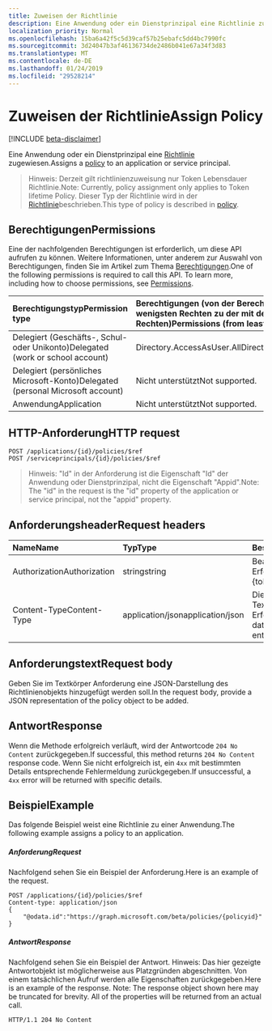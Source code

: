 ```yaml
---
title: Zuweisen der Richtlinie
description: Eine Anwendung oder ein Dienstprinzipal eine Richtlinie zugewiesen.
localization_priority: Normal
ms.openlocfilehash: 15ba6a42f5c5d39caf57b25ebafc5dd4bc7990fc
ms.sourcegitcommit: 3d24047b3af46136734de2486b041e67a34f3d83
ms.translationtype: MT
ms.contentlocale: de-DE
ms.lasthandoff: 01/24/2019
ms.locfileid: "29528214"
---
```

# <a name="assign-policy"></a><span data-ttu-id="8f0f6-103">Zuweisen der Richtlinie</span><span class="sxs-lookup"><span data-stu-id="8f0f6-103">Assign Policy</span></span>

[!INCLUDE [beta-disclaimer](../../includes/beta-disclaimer.md)]

<span data-ttu-id="8f0f6-104">Eine Anwendung oder ein Dienstprinzipal eine [Richtlinie](../resources/policy.md) zugewiesen.</span><span class="sxs-lookup"><span data-stu-id="8f0f6-104">Assigns a [policy](../resources/policy.md) to an application or service principal.</span></span>

><span data-ttu-id="8f0f6-105">Hinweis: Derzeit gilt richtlinienzuweisung nur Token Lebensdauer Richtlinie.</span><span class="sxs-lookup"><span data-stu-id="8f0f6-105">Note: Currently, policy assignment only applies to Token lifetime Policy.</span></span> <span data-ttu-id="8f0f6-106">Dieser Typ der Richtlinie wird in der [Richtlinie](../resources/policy.md)beschrieben.</span><span class="sxs-lookup"><span data-stu-id="8f0f6-106">This type of policy is described in [policy](../resources/policy.md).</span></span>

## <a name="permissions"></a><span data-ttu-id="8f0f6-107">Berechtigungen</span><span class="sxs-lookup"><span data-stu-id="8f0f6-107">Permissions</span></span>
<span data-ttu-id="8f0f6-p102">Eine der nachfolgenden Berechtigungen ist erforderlich, um diese API aufrufen zu können. Weitere Informationen, unter anderem zur Auswahl von Berechtigungen, finden Sie im Artikel zum Thema [Berechtigungen](/graph/permissions-reference).</span><span class="sxs-lookup"><span data-stu-id="8f0f6-p102">One of the following permissions is required to call this API. To learn more, including how to choose permissions, see [Permissions](/graph/permissions-reference).</span></span>

|<span data-ttu-id="8f0f6-110">Berechtigungstyp</span><span class="sxs-lookup"><span data-stu-id="8f0f6-110">Permission type</span></span>      | <span data-ttu-id="8f0f6-111">Berechtigungen (von der Berechtigung mit den wenigsten Rechten zu der mit den meisten Rechten)</span><span class="sxs-lookup"><span data-stu-id="8f0f6-111">Permissions (from least to most privileged)</span></span>              |
|:--------------------|:---------------------------------------------------------|
|<span data-ttu-id="8f0f6-112">Delegiert (Geschäfts-, Schul- oder Unikonto)</span><span class="sxs-lookup"><span data-stu-id="8f0f6-112">Delegated (work or school account)</span></span> | <span data-ttu-id="8f0f6-113">Directory.AccessAsUser.All</span><span class="sxs-lookup"><span data-stu-id="8f0f6-113">Directory.AccessAsUser.All</span></span>    |
|<span data-ttu-id="8f0f6-114">Delegiert (persönliches Microsoft-Konto)</span><span class="sxs-lookup"><span data-stu-id="8f0f6-114">Delegated (personal Microsoft account)</span></span> | <span data-ttu-id="8f0f6-115">Nicht unterstützt</span><span class="sxs-lookup"><span data-stu-id="8f0f6-115">Not supported.</span></span>    |
|<span data-ttu-id="8f0f6-116">Anwendung</span><span class="sxs-lookup"><span data-stu-id="8f0f6-116">Application</span></span> | <span data-ttu-id="8f0f6-117">Nicht unterstützt</span><span class="sxs-lookup"><span data-stu-id="8f0f6-117">Not supported.</span></span> |

## <a name="http-request"></a><span data-ttu-id="8f0f6-118">HTTP-Anforderung</span><span class="sxs-lookup"><span data-stu-id="8f0f6-118">HTTP request</span></span>

```http
POST /applications/{id}/policies/$ref
POST /serviceprincipals/{id}/policies/$ref
```

> <span data-ttu-id="8f0f6-119">Hinweis: "Id" in der Anforderung ist die Eigenschaft "Id" der Anwendung oder Dienstprinzipal, nicht die Eigenschaft "Appid".</span><span class="sxs-lookup"><span data-stu-id="8f0f6-119">Note: The "id" in the request is the "id" property of the application or service principal, not the "appid" property.</span></span>

## <a name="request-headers"></a><span data-ttu-id="8f0f6-120">Anforderungsheader</span><span class="sxs-lookup"><span data-stu-id="8f0f6-120">Request headers</span></span>
| <span data-ttu-id="8f0f6-121">Name</span><span class="sxs-lookup"><span data-stu-id="8f0f6-121">Name</span></span>       | <span data-ttu-id="8f0f6-122">Typ</span><span class="sxs-lookup"><span data-stu-id="8f0f6-122">Type</span></span> | <span data-ttu-id="8f0f6-123">Beschreibung</span><span class="sxs-lookup"><span data-stu-id="8f0f6-123">Description</span></span>|
|:---------------|:--------|:----------|
| <span data-ttu-id="8f0f6-124">Authorization</span><span class="sxs-lookup"><span data-stu-id="8f0f6-124">Authorization</span></span>  | <span data-ttu-id="8f0f6-125">string</span><span class="sxs-lookup"><span data-stu-id="8f0f6-125">string</span></span>  | <span data-ttu-id="8f0f6-p103">Bearer {token}. Erforderlich.</span><span class="sxs-lookup"><span data-stu-id="8f0f6-p103">Bearer {token}. Required.</span></span> |
| <span data-ttu-id="8f0f6-128">Content-Type</span><span class="sxs-lookup"><span data-stu-id="8f0f6-128">Content-Type</span></span> | <span data-ttu-id="8f0f6-129">application/json</span><span class="sxs-lookup"><span data-stu-id="8f0f6-129">application/json</span></span>  | <span data-ttu-id="8f0f6-p104">Die Art der Daten im Textkörper einer Entität. Erforderlich.</span><span class="sxs-lookup"><span data-stu-id="8f0f6-p104">Nature of the data in the body of an entity. Required.</span></span> |

## <a name="request-body"></a><span data-ttu-id="8f0f6-132">Anforderungstext</span><span class="sxs-lookup"><span data-stu-id="8f0f6-132">Request body</span></span>
<span data-ttu-id="8f0f6-133">Geben Sie im Textkörper Anforderung eine JSON-Darstellung des Richtlinienobjekts hinzugefügt werden soll.</span><span class="sxs-lookup"><span data-stu-id="8f0f6-133">In the request body, provide a JSON representation of the policy object to be added.</span></span>

## <a name="response"></a><span data-ttu-id="8f0f6-134">Antwort</span><span class="sxs-lookup"><span data-stu-id="8f0f6-134">Response</span></span>

<span data-ttu-id="8f0f6-135">Wenn die Methode erfolgreich verläuft, wird der Antwortcode `204 No Content` zurückgegeben.</span><span class="sxs-lookup"><span data-stu-id="8f0f6-135">If successful, this method returns `204 No Content` response code.</span></span> <span data-ttu-id="8f0f6-136">Wenn Sie nicht erfolgreich ist, ein `4xx` mit bestimmten Details entsprechende Fehlermeldung zurückgegeben.</span><span class="sxs-lookup"><span data-stu-id="8f0f6-136">If unsuccessful, a `4xx` error will be returned with specific details.</span></span>

## <a name="example"></a><span data-ttu-id="8f0f6-137">Beispiel</span><span class="sxs-lookup"><span data-stu-id="8f0f6-137">Example</span></span>
<span data-ttu-id="8f0f6-138">Das folgende Beispiel weist eine Richtlinie zu einer Anwendung.</span><span class="sxs-lookup"><span data-stu-id="8f0f6-138">The following example assigns a policy to an application.</span></span>

##### <a name="request"></a><span data-ttu-id="8f0f6-139">Anforderung</span><span class="sxs-lookup"><span data-stu-id="8f0f6-139">Request</span></span>
<span data-ttu-id="8f0f6-140">Nachfolgend sehen Sie ein Beispiel der Anforderung.</span><span class="sxs-lookup"><span data-stu-id="8f0f6-140">Here is an example of the request.</span></span>

```http
POST /applications/{id}/policies/$ref
Content-type: application/json
{
    "@odata.id":"https://graph.microsoft.com/beta/policies/{policyid}"
}
```

##### <a name="response"></a><span data-ttu-id="8f0f6-141">Antwort</span><span class="sxs-lookup"><span data-stu-id="8f0f6-141">Response</span></span>
<span data-ttu-id="8f0f6-p106">Nachfolgend sehen Sie ein Beispiel der Antwort. Hinweis: Das hier gezeigte Antwortobjekt ist möglicherweise aus Platzgründen abgeschnitten. Von einem tatsächlichen Aufruf werden alle Eigenschaften zurückgegeben.</span><span class="sxs-lookup"><span data-stu-id="8f0f6-p106">Here is an example of the response. Note: The response object shown here may be truncated for brevity. All of the properties will be returned from an actual call.</span></span>

```http
HTTP/1.1 204 No Content
```
<!--
{
  "type": "#page.annotation",
  "suppressions": [
    "Error: /api-reference/beta/api/policy-assign.md:\r\n      Exception processing links.\r\n    System.ArgumentException: Link Definition was null. Link text: !INCLUDE [beta-disclaimer](../../includes/beta-disclaimer.md)\r\n      at ApiDoctor.Validation.DocFile.get_LinkDestinations()\r\n      at ApiDoctor.Validation.DocSet.ValidateLinks(Boolean includeWarnings, String[] relativePathForFiles, IssueLogger issues, Boolean requireFilenameCaseMatch, Boolean printOrphanedFiles)"
  ]
}
-->
